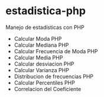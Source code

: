 # estadistica-php
Manejo de estadísticas con PHP

- Calcular Moda PHP
- Calcular Mediana PHP
- Calcular Frecuencia de Moda PHP
- Calcular Media PHP
- Calcular desviacion PHP
- Calcular Varianza PHP
- Distribucion de frecuencias PHP
- Calcular Percentiles PHP
- Correlacion del Coeficiente 



